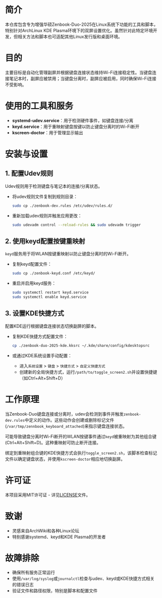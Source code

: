 # 简介

本仓库包含专为增强华硕Zenbook-Duo-2025在Linux系统下功能的工具和脚本，特别针对ArchLinux KDE Plasma环境下的双屏设置优化。虽然针对此特定环境开发，但相关方法和脚本也可适配其他Linux发行版和桌面环境。

# 目的

主要目标是自动化管理副屏并根据键盘连接状态维持Wi-Fi连接稳定性。当键盘连接笔记本时，副屏应被禁用；当键盘分离时，副屏应被启用，同时确保Wi-Fi连接不受影响。

# 使用的工具和服务

- **systemd-udev.service**：用于检测硬件事件，如键盘连接/分离
- **keyd.service**：用于重映射键盘按键以防止键盘分离时的Wi-Fi断开
- **kscreen-doctor**：用于管理显示输出

# 安装与设置

## 1. 配置Udev规则

Udev规则用于检测键盘与笔记本的连接/分离状态。

- 将udev规则文件复制到规则目录：

  ```bash
  sudo cp ./zenbook-dev.rules /etc/udev/rules.d/
  ```

- 重新加载udev规则并触发应用更改：

  ```bash
  sudo udevadm control --reload-rules && sudo udevadm trigger
  ```

## 2. 使用keyd配置按键重映射

`keyd`服务用于将WLAN按键重映射以防止键盘分离时的Wi-Fi断开。

- 复制keyd配置文件：

  ```bash
  sudo cp ./zenbook-keyd.conf /etc/keyd/
  ```

- 重启并启用keyd服务：

  ```bash
  sudo systemctl restart keyd.service
  sudo systemctl enable keyd.service
  ```

## 3. 设置KDE快捷方式

配置KDE运行根据键盘连接状态切换副屏的脚本。

- 复制KDE快捷方式配置文件：

  ```bash
  cp ./zenbook-duo-2025-kde.kksrc ~/.kde/share/config/kdesktopsrc
  ```

- 或通过KDE系统设置手动配置：

  - 进入`系统设置` > `键盘` > `快捷方式` > `自定义快捷方式`
  - 创建新的全局快捷方式，运行`/path/to/toggle_screen2.sh`并设置快捷键（如Ctrl+Alt+Shift+D）

# 工作原理

当Zenbook-Duo键盘连接或分离时，udev会检测到事件并触发`zenbook-dev.rules`中定义的动作。这些动作会创建或删除标记文件(`/var/tmp/zennbook_keyboard_attached`)来指示键盘连接状态。

可能导致键盘分离时Wi-Fi断开的WLAN按键事件通过`keyd`被重映射为其他组合键(Ctrl+Alt+Shift+D)。这种重映射可防止断开连接。

绑定到重映射组合键的KDE快捷方式会执行`toggle_screen2.sh`，该脚本检查标记文件以确定键盘状态，并使用`kscreen-doctor`相应地切换副屏。

# 许可证

本项目采用MIT许可证 - 详见[LICENSE](LICENSE)文件。

# 致谢

- 灵感来自ArchWiki和各种Linux论坛
- 特别感谢systemd、keyd和KDE Plasma的开发者

# 故障排除

- 确保所有服务正常运行
- 使用`/var/log/syslog`或`journalctl`检查与udev、keyd或KDE快捷方式相关的错误日志
- 验证文件和路径权限，特别是脚本和配置文件

